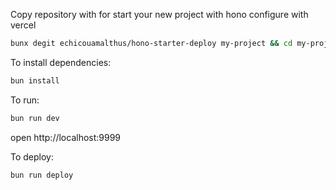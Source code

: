 Copy repository with for start your new project with hono configure with vercel

```sh
bunx degit echicouamalthus/hono-starter-deploy my-project && cd my-project
```

To install dependencies:

```sh
bun install
```

To run:

```sh
bun run dev
```

open http://localhost:9999

To deploy:

```sh
bun run deploy
```
